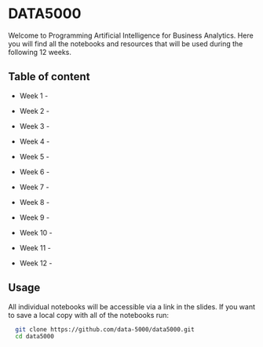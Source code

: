 
# DATA5000

Welcome to Programming Artificial Intelligence for Business Analytics. Here you will find all the notebooks and resources that will be used during the following 12 weeks.


## Table of content

- Week 1 - 

- Week 2 - 

- Week 3 - 

- Week 4 - 

- Week 5 - 

- Week 6 - 

- Week 7 - 

- Week 8 - 

- Week 9 - 

- Week 10 - 

- Week 11 - 

- Week 12 - 


## Usage

All individual notebooks will be accessible via a link in the slides. If you want to save a local copy with all of the notebooks run:

```bash
  git clone https://github.com/data-5000/data5000.git
  cd data5000
```
    
